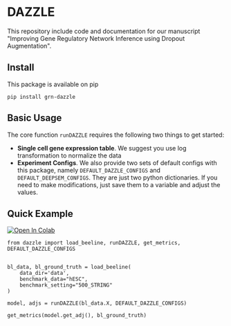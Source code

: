 # DAZZLE

This repository include code and documentation for our manuscript "Improving Gene Regulatory Network Inference using Dropout Augmentation". 

## Install

This package is available on pip 

```
pip install grn-dazzle
```

## Basic Usage

The core function `runDAZZLE` requires the following two things to get started:

- **Single cell gene expression table**. We suggest you use log transformation to normalize the data
- **Experiment Configs**. We also provide two sets of default configs with this package, namely `DEFAULT_DAZZLE_CONFIGS` and `DEFAULT_DEEPSEM_CONFIGS`. They are just two python dictionaries. If you need to make modifications, just save them to a variable and adjust the values. 

## Quick Example

[![Open In Colab](https://colab.research.google.com/assets/colab-badge.svg)](https://colab.research.google.com/drive/1kwRG0dsqJAHxsOXF9zFeyNxpuh_TWSGg?usp=sharing)

```
from dazzle import load_beeline, runDAZZLE, get_metrics, DEFAULT_DAZZLE_CONFIGS


bl_data, bl_ground_truth = load_beeline(
    data_dir='data', 
    benchmark_data="hESC", 
    benchmark_setting="500_STRING"
)

model, adjs = runDAZZLE(bl_data.X, DEFAULT_DAZZLE_CONFIGS)

get_metrics(model.get_adj(), bl_ground_truth)
```